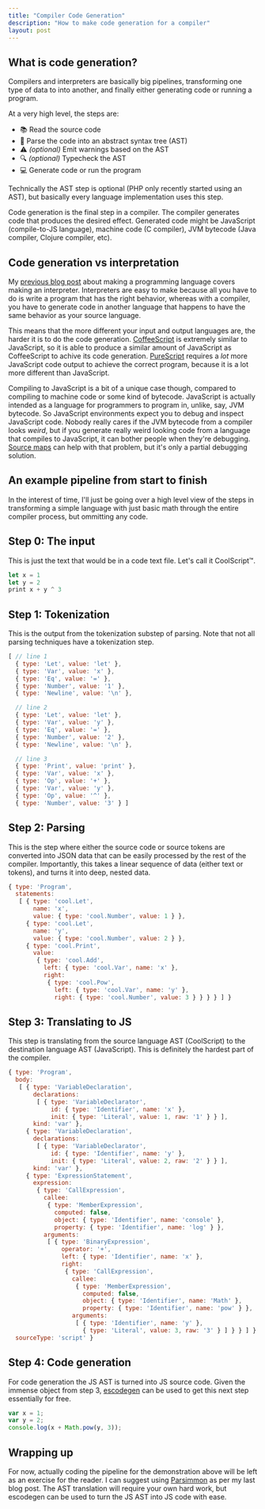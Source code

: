 ```yaml
---
title: "Compiler Code Generation"
description: "How to make code generation for a compiler"
layout: post
---
```


## What is code generation?

Compilers and interpreters are basically big pipelines, transforming one type of data to into another, and finally either generating code or running a program.

At a very high level, the steps are:

- 📚 Read the source code
- 🌲 Parse the code into an abstract syntax tree (AST)
- ️️⚠️ *(optional)* Emit warnings based on the AST
- 🔍 *(optional)* Typecheck the AST
- 💻 Generate code or run the program

Technically the AST step is optional (PHP only recently started using an AST), but basically every language implementation uses this step.

Code generation is the final step in a compiler. The compiler generates code that produces the desired effect. Generated code might be JavaScript (compile-to-JS language), machine code (C compiler), JVM bytecode (Java compiler, Clojure compiler, etc).


## Code generation vs interpretation

My [previous blog post][1] about making a programming language covers making an interpreter. Interpreters are easy to make because all you have to do is write a program that has the right behavior, whereas with a compiler, you have to generate code in another language that happens to have the same behavior as your source language.

This means that the more different your input and output languages are, the harder it is to do the code generation. [CoffeeScript][2] is extremely similar to JavaScript, so it is able to produce a similar amount of JavaScript as CoffeeScript to achive its code generation. [PureScript][3] requires a *lot* more JavaScript code output to achieve the correct program, because it is a lot more different than JavaScript.

Compiling to JavaScript is a bit of a unique case though, compared to compiling to machine code or some kind of bytecode. JavaScript is actually intended as a language for programmers to program in, unlike, say, JVM bytecode. So JavaScript environments expect you to debug and inspect JavaScript code. Nobody really cares if the JVM bytecode from a compiler looks *weird*, but if you generate really weird looking code from a language that compiles to JavaScript, it can bother people when they're debugging. [Source maps][4] can help with that problem, but it's only a partial debugging solution.

## An example pipeline from start to finish

In the interest of time, I'll just be going over a high level view of the steps in transforming a simple language with just basic math through the entire compiler process, but ommitting any code.

## Step 0: The input

This is just the text that would be in a code text file. Let's call it CoolScript™.

```js
let x = 1
let y = 2
print x + y ^ 3
```

## Step 1: Tokenization

This is the output from the tokenization substep of parsing. Note that not all parsing techniques have a tokenization step.

```js
[ // line 1
  { type: 'Let', value: 'let' },
  { type: 'Var', value: 'x' },
  { type: 'Eq', value: '=' },
  { type: 'Number', value: '1' },
  { type: 'Newline', value: '\n' },

  // line 2
  { type: 'Let', value: 'let' },
  { type: 'Var', value: 'y' },
  { type: 'Eq', value: '=' },
  { type: 'Number', value: '2' },
  { type: 'Newline', value: '\n' },

  // line 3
  { type: 'Print', value: 'print' },
  { type: 'Var', value: 'x' },
  { type: 'Op', value: '+' },
  { type: 'Var', value: 'y' },
  { type: 'Op', value: '^' },
  { type: 'Number', value: '3' } ]
```

## Step 2: Parsing

This is the step where either the source code or source tokens are converted into JSON data that can be easily processed by the rest of the compiler. Importantly, this takes a linear sequence of data (either text or tokens), and turns it into deep, nested data.

```js
{ type: 'Program',
  statements:
   [ { type: 'cool.Let',
       name: 'x',
       value: { type: 'cool.Number', value: 1 } },
     { type: 'cool.Let',
       name: 'y',
       value: { type: 'cool.Number', value: 2 } },
     { type: 'cool.Print',
       value:
        { type: 'cool.Add',
          left: { type: 'cool.Var', name: 'x' },
          right:
           { type: 'cool.Pow',
             left: { type: 'cool.Var', name: 'y' },
             right: { type: 'cool.Number', value: 3 } } } } ] }
```

## Step 3: Translating to JS

This step is translating from the source language AST (CoolScript) to the destination language AST (JavaScript). This is definitely the hardest part of the compiler.

```js
{ type: 'Program',
  body:
   [ { type: 'VariableDeclaration',
       declarations:
        [ { type: 'VariableDeclarator',
            id: { type: 'Identifier', name: 'x' },
            init: { type: 'Literal', value: 1, raw: '1' } } ],
       kind: 'var' },
     { type: 'VariableDeclaration',
       declarations:
        [ { type: 'VariableDeclarator',
            id: { type: 'Identifier', name: 'y' },
            init: { type: 'Literal', value: 2, raw: '2' } } ],
       kind: 'var' },
     { type: 'ExpressionStatement',
       expression:
        { type: 'CallExpression',
          callee:
           { type: 'MemberExpression',
             computed: false,
             object: { type: 'Identifier', name: 'console' },
             property: { type: 'Identifier', name: 'log' } },
          arguments:
           [ { type: 'BinaryExpression',
               operator: '+',
               left: { type: 'Identifier', name: 'x' },
               right:
                { type: 'CallExpression',
                  callee:
                   { type: 'MemberExpression',
                     computed: false,
                     object: { type: 'Identifier', name: 'Math' },
                     property: { type: 'Identifier', name: 'pow' } },
                  arguments:
                   [ { type: 'Identifier', name: 'y' },
                     { type: 'Literal', value: 3, raw: '3' } ] } } ] } } ],
  sourceType: 'script' }
```

<h2>Step 4: Code generation</h2>

For code generation the JS AST is turned into JS source code. Given the immense object from step 3, [escodegen][4] can be used to get this next step essentially for free.

```js
var x = 1;
var y = 2;
console.log(x + Math.pow(y, 3));
```

<h2>Wrapping up</h2>

For now, actually coding the pipeline for the demonstration above will be left as an exercise for the reader. I can suggest using [Parsimmon][5] as per my last blog post. The AST translation will require your own hard work, but escodegen can be used to turn the JS AST into JS code with ease.

[1]: /blog/2016/11/01/making-a-language/
[2]: http://coffeescript.org/
[3]: http://www.purescript.org/
[4]: https://github.com/estools/escodegen
[5]: https://github.com/jneen/parsimmon
